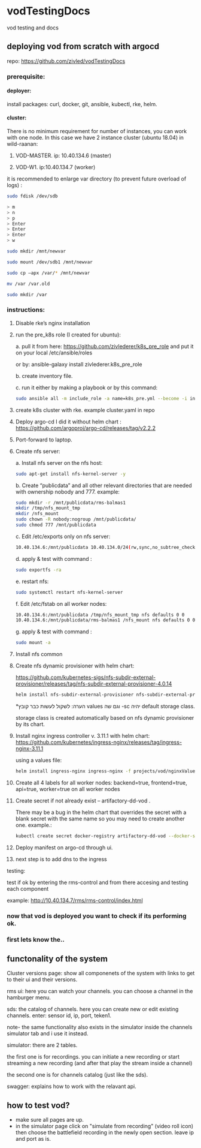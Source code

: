 # vodTestingDocs
vod testing and docs

## deploying vod from scratch with argocd

repo: https://github.com/zivled/vodTestingDocs

### prerequisite:

#### deployer:

install packages: curl, docker, git, ansible, kubectl, rke, helm.

#### cluster:

There is no minimum requirement for number of instances,
you can work with one node.
In this case we have 2 instance cluster (ubuntu 18.04) in wild-raanan:

1. VOD-MASTER. ip: 10.40.134.6 (master)

2. VOD-W1. ip:10.40.134.7 (worker)

it is recommended to enlarge var directory (to prevent future overload of logs) :
```bash
sudo fdisk /dev/sdb 

> m 
> n 
> p 
> Enter 
> Enter 
> Enter 
> w 

sudo mkdir /mnt/newvar 

sudo mount /dev/sdb1 /mnt/newvar 

sudo cp –apx /var/* /mnt/newvar 

mv /var /var.old 

sudo mkdir /var 

```

### instructions:

1. Disable rke’s nginx installation 
<!-- todo: explain how -->

2. run the pre_k8s role (I created for ubuntu):
    
    a. pull it from here: https://github.com/zivlederer/k8s_pre_role
    and put it on your local /etc/ansible/roles
    
    or by: ansible-galaxy install zivlederer.k8s_pre_role
    
    b. create inventory file.
    
    c. run it either by making a playbook or by this command:

    ```bash
    sudo ansible all -m include_role -a name=k8s_pre.yml --become -i inventory.yml
    ```

3. create k8s cluster with rke. example cluster.yaml in repo

4. Deploy argo-cd I did it without helm chart : https://github.com/argoproj/argo-cd/releases/tag/v2.2.2
<!--  (next time with helm ) -->

5. Port-forward to laptop. 

6. Create nfs server: 
    
    a. Install nfs server on the nfs host:
    ```bash
    sudo apt-get install nfs-kernel-server -y 
    ```

    b. Create “publicdata” and all other relevant directories that are needed with ownership nobody and 777. example:
        
    ```bash
    sudo mkdir -r /mnt/publicdata/rms-balmas1
    mkdir /tmp/nfs_mount_tmp
    mkdir /nfs_mount
    sudo chown -R nobody:nogroup /mnt/publicdata/
    sudo chmod 777 /mnt/publicdata
    ```

    c. Edit /etc/exports only on nfs server:
    ```bash
    10.40.134.6:/mnt/publicdata 10.40.134.0/24(rw,sync,no_subtree_check)
    ``` 

    d. apply & test with command :
    ```bash
    sudo exportfs -ra
    ```

    <!-- required?  -->
    e. restart nfs:
    ```bash
    sudo systemctl restart nfs-kernel-server
    ```

    f. Edit /etc/fstab on all worker nodes:
    ```bash
    10.40.134.6:/mnt/publicdata /tmp/nfs_mount_tmp nfs defaults 0 0
    10.40.134.6:/mnt/publicdata/rms-balmas1 /nfs_mount nfs defaults 0 0
    ```
    g. apply & test with command :
    ```bash
    sudo mount -a
    ```

7. Install nfs common
<!--  on master or worker? -->

8. Create nfs dynamic provisioner with helm chart: 

    https://github.com/kubernetes-sigs/nfs-subdir-external-provisioner/releases/tag/nfs-subdir-external-provisioner-4.0.14 

    ```bash
    helm install nfs-subdir-external-provisioner nfs-subdir-external-provisioner/nfs-subdir-external-provisioner     --set nfs.server=10.40.134.6     --set nfs.path=/mnt/publicdata
    ```
    
    *הערה: לשקול לעשות כבר קובץ values וגם שה -sc יהיה default storage class.

    storage class is created automatically based on nfs dynamic provisioner by its chart.

9. Install nginx ingress controller v. 3.11.1 with helm chart: https://github.com/kubernetes/ingress-nginx/releases/tag/ingress-nginx-3.11.1 

    using a values file:
    ```bash
    helm install ingress-nginx ingress-nginx -f projects/vod/nginxValues.yaml
    ```

10. Create all 4 labels for all worker nodes: backend=true, frontend=true, api=true, worker=true on all worker nodes 

11. Create secret if not already exist – artifactory-dd-vod . 

    There may be a bug in the helm chart that overrides the secret with a blank secret with the same name so you may need to create another one. example.:

    ```bash
    kubectl create secret docker-registry artifactory-dd-vod --docker-server=artifactory.rnd-hub.com:5000 --docker-password=xxxxx --docker-username=zivled@rafael.co.il
    ```

12. Deploy manifest on argo-cd through ui. 

13. next step is to add dns to the ingress

testing:

test if ok by entering the rms-control and from there accesing and testing each component

example: http://10.40.134.7/rms/rms-control/index.html 


### now that vod is deployed you want to check if its performing ok.

### first lets know the..

## functonality of the system

Cluster versions page: show all componenets of the system with links to get to their ui and their versions.

<!-- i dont have it in cluster versions -->
<!-- auth: testing to see if api is ok. -->

rms ui: here you can watch your channels. you can choose a channel in the hamburger menu.

sds: the catalog of channels. here you can create new or edit existing channels.
enter: sensor id, ip, port, teken1.

note- the same functionality also exists in the simulator inside the channels simulator tab and i use it instead.

simulator: there are 2 tables.

the first one is for recordings. you can initiate a new recording or start streaming a new recording (and after that play the stream inside a channel)

the second one is for channels catalog (just like the sds). 

swagger: explains how to work with the relavant api.

## how to test vod?

- make sure all pages are up.
- in the simulator page click on "simulate from recording" (video roll icon) then choose the battlefield recording in the newly open section. leave ip and port as is.


